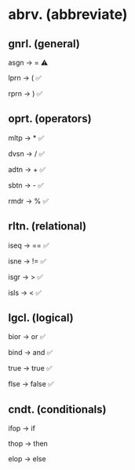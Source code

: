 # abrv. (abbreviate)

## gnrl. (general)

asgn -> = ⚠️

lprn -> ( ✅

rprn -> ) ✅

## oprt. (operators)

mltp -> \* ✅

dvsn -> / ✅

adtn -> + ✅

sbtn -> - ✅

rmdr -> % ✅

## rltn. (relational)

iseq -> == ✅

isne -> != ✅

isgr -> > ✅

isls -> < ✅

## lgcl. (logical)

bior -> or ✅

bind -> and ✅

true -> true ✅

flse -> false ✅

## cndt. (conditionals)

ifop -> if

thop -> then

elop -> else
